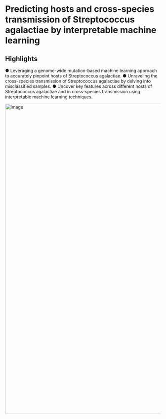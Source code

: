 # Predicting hosts and cross-species transmission of Streptococcus agalactiae by interpretable machine learning

## Highlights
●	Leveraging a genome-wide mutation-based machine learning approach to accurately pinpoint hosts of Streptococcus agalactiae.
●	Unraveling the cross-species transmission of Streptococcus agalactiae by delving into misclassified samples.
●	Uncover key features across different hosts of Streptococcus agalactiae and in cross-species transmission using interpretable machine learning techniques. 

<img width="1006" alt="image" src="https://github.com/YunxiaoRen/Hosts_Classification_of_GBS/assets/34085438/764f9782-2070-4b2f-83dd-8c22ca567f02">
